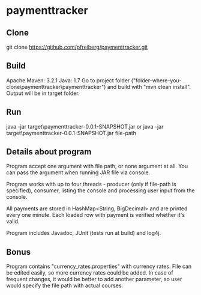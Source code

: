 # paymenttracker

Clone
-----
git clone https://github.com/pfreiberg/paymenttracker.git

Build
-----
Apache Maven: 3.2.1
Java: 1.7
Go to project folder ("folder-where-you-clone\paymenttracker\paymenttracker") and build with "mvn clean install". Output will be in target folder.

Run
-----
java -jar target\paymenttracker-0.0.1-SNAPSHOT.jar
or 
java -jar target\paymenttracker-0.0.1-SNAPSHOT.jar file-path

Details about program
-----
Program accept one argument with file path, or none argument at all. You can pass the argument when running JAR file via console.

Program works with up to four threads - producer (only if file-path is specified), consumer, listing the console and processing user input from the console.

All payments are stored in HashMap<String, BigDecimal> and are printed every one minute. Each loaded row with payment is verified whether it's valid.

Program includes Javadoc, JUnit (tests run at build) and log4j.

Bonus
-----
Program contains "currency_rates.properties" with currency rates. File can be edited easily, so more currency rates could be added. In case of frequent changes, it would be better to add another parameter, so user would specify the file path with actual courses.
